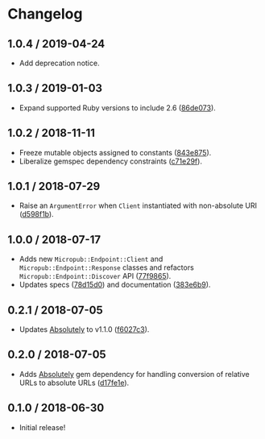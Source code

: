 # Changelog

## 1.0.4 / 2019-04-24

- Add deprecation notice.

## 1.0.3 / 2019-01-03

- Expand supported Ruby versions to include 2.6 ([86de073](https://github.com/jgarber623/micropub-endpoint-ruby/commit/86de073)).

## 1.0.2 / 2018-11-11

- Freeze mutable objects assigned to constants ([843e875](https://github.com/jgarber623/micropub-endpoint-ruby/commit/843e875)).
- Liberalize gemspec dependency constraints ([c71e29f](https://github.com/jgarber623/micropub-endpoint-ruby/commit/c71e29f)).

## 1.0.1 / 2018-07-29

- Raise an `ArgumentError` when `Client` instantiated with non-absolute URI ([d598f1b](https://github.com/jgarber623/micropub-endpoint-ruby/commit/d598f1b)).

## 1.0.0 / 2018-07-17

- Adds new `Micropub::Endpoint::Client` and `Micropub::Endpoint::Response` classes and refactors `Micropub::Endpoint::Discover` API ([77f9865](https://github.com/jgarber623/micropub-endpoint-ruby/commit/77f9865)).
- Updates specs ([78d15d0](https://github.com/jgarber623/micropub-endpoint-ruby/commit/78d15d0)) and documentation ([383e6b9](https://github.com/jgarber623/micropub-endpoint-ruby/commit/383e6b9)).

## 0.2.1 / 2018-07-05

- Updates [Absolutely](https://github.com/jgarber623/absolutely) to v1.1.0 ([f6027c3](https://github.com/jgarber623/micropub-endpoint-ruby/commit/f6027c3)).

## 0.2.0 / 2018-07-05

- Adds [Absolutely](https://github.com/jgarber623/absolutely) gem dependency for handling conversion of relative URLs to absolute URLs ([d17fe1e](https://github.com/jgarber623/micropub-endpoint-ruby/commit/d17fe1e)).

## 0.1.0 / 2018-06-30

- Initial release!
